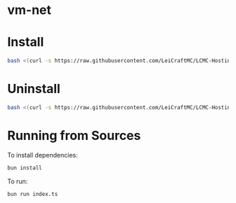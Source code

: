 # vm-net

# Install
```bash
bash <(curl -s https://raw.githubusercontent.com/LeiCraftMC/LCMC-Hosting-VM-Net/refs/heads/master/scripts/bash/install.sh)
```
# Uninstall
```bash
bash <(curl -s https://raw.githubusercontent.com/LeiCraftMC/LCMC-Hosting-VM-Net/refs/heads/master/scripts/bash/uninstall.sh)
```

# Running from Sources

To install dependencies:

```bash
bun install
```

To run:

```bash
bun run index.ts
```

